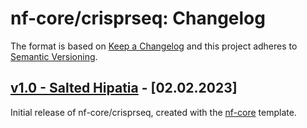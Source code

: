 # nf-core/crisprseq: Changelog

The format is based on [Keep a Changelog](https://keepachangelog.com/en/1.0.0/)
and this project adheres to [Semantic Versioning](https://semver.org/spec/v2.0.0.html).

## [v1.0 - Salted Hipatia](https://github.com/nf-core/crisprseq/releases/tag/1.0) -  [02.02.2023]

Initial release of nf-core/crisprseq, created with the [nf-core](https://nf-co.re/) template.
